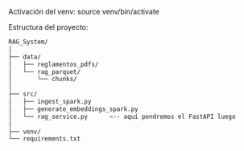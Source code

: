 Activación del venv: source venv/bin/activate


Estructura del proyecto:

```bash
RAG_System/
│
├── data/
│   ├── reglamentos_pdfs/
│   └── rag_parquet/
│       └── chunks/
│
├── src/
│   ├── ingest_spark.py
│   ├── generate_embeddings_spark.py
│   └── rag_service.py      <-- aquí pondremos el FastAPI luego
│
├── venv/
└── requirements.txt

